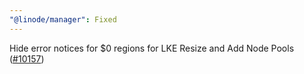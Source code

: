 ```yaml
---
"@linode/manager": Fixed
---
```


Hide error notices for $0 regions for LKE Resize and Add Node Pools ([#10157](https://github.com/linode/manager/pull/10157))
